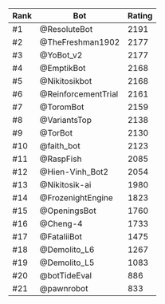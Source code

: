 Rank|Bot|Rating
---|---|---
#1|@ResoluteBot|2191
#2|@TheFreshman1902|2177
#3|@YoBot_v2|2177
#4|@EmptikBot|2168
#5|@Nikitosikbot|2168
#6|@ReinforcementTrial|2161
#7|@ToromBot|2159
#8|@VariantsTop|2138
#9|@TorBot|2130
#10|@faith_bot|2123
#11|@RaspFish|2085
#12|@Hien-Vinh_Bot2|2054
#13|@Nikitosik-ai|1980
#14|@FrozenightEngine|1823
#15|@OpeningsBot|1760
#16|@Cheng-4|1733
#17|@FataliiBot|1475
#18|@Demolito_L6|1267
#19|@Demolito_L5|1083
#20|@botTideEval|886
#21|@pawnrobot|833
